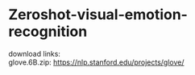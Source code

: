 # Zeroshot-visual-emotion-recognition

download links: <br />
glove.6B.zip: https://nlp.stanford.edu/projects/glove/
